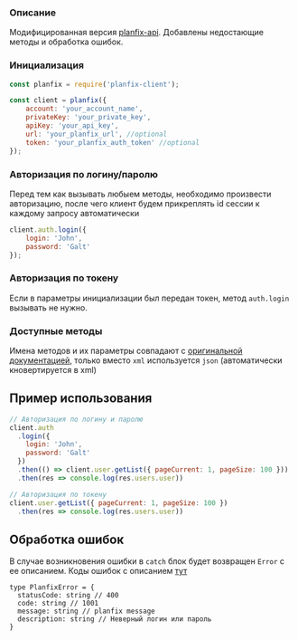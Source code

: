 ### Описание
Модифицированная версия [planfix-api](https://www.npmjs.com/package/planfix-api).
Добавлены недостающие методы и обработка ошибок.

### Инициализация

```js
const planfix = require('planfix-client');

const client = planfix({
    account: 'your_account_name',
    privateKey: 'your_private_key',
    apiKey: 'your_api_key',
    url: 'your_planfix_url', //optional
    token: 'your_planfix_auth_token' //optional
});
```

### Авторизация по логину/паролю

Перед тем как вызывать любыем методы, необходимо произвести авторизацию, после чего клиент будем прикреплять id сессии к каждому запросу автоматически

```js
client.auth.login({
    login: 'John',
    password: 'Galt'
});
```

### Авторизация по токену
Если в параметры инициализации был передан токен, метод `auth.login`
вызывать не нужно.

### Доступные методы

Имена методов и их параметры совпадают с [оригинальной документацией](https://planfix.ru/docs/XML_API_v1), только вместо `xml` используется `json` (автоматически кновертируется в xml)

## Пример использования

```js
// Авторизация по логину и паролю
client.auth
  .login({
    login: 'John',
    password: 'Galt'
  })
  .then(() => client.user.getList({ pageCurrent: 1, pageSize: 100 }))
  .then(res => console.log(res.users.user))

// Авторизация по токену
client.user.getList({ pageCurrent: 1, pageSize: 100 })
  .then(res => console.log(res.users.user))
```

## Обработка ошибок
В случае возникновения ошибки в `catch` блок будет возвращен
`Error` c ее описанием. Коды ошибок с описанием [тут](https://planfix.ru/docs/%D0%9A%D0%BE%D0%B4%D1%8B_%D0%BE%D1%88%D0%B8%D0%B1%D0%BE%D0%BA)
  
```
type PlanfixError = {
  statusCode: string // 400
  code: string // 1001 
  message: string // planfix message
  description: string // Неверный логин или пароль
}
```
